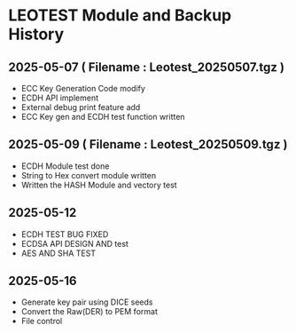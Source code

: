# LEOTEST Module and Backup History

## 2025-05-07 ( Filename : Leotest_20250507.tgz )
  * ECC Key Generation Code modify
  * ECDH API implement
  * External debug print feature add
  * ECC Key gen and ECDH test function written

## 2025-05-09 ( Filename : Leotest_20250509.tgz )
  * ECDH Module test done
  * String to Hex convert module written
  * Written the HASH Module and vectory test

## 2025-05-12
  * ECDH TEST BUG FIXED
  * ECDSA API DESIGN AND test
  * AES AND SHA TEST

## 2025-05-16
  * Generate key pair using DICE seeds
  * Convert the Raw(DER) to PEM format
  * File control

